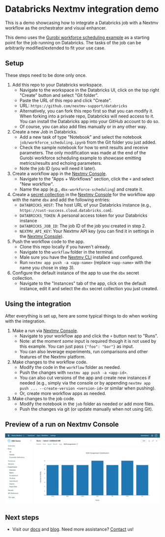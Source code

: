 # Databricks Nextmv integration demo

This is a demo showcasing how to integrate a Databricks job with a Nextmv
workflow as the orchestrator and visual enhancer.

This demo uses the [Gurobi workforce scheduling example][gurobi-example] as a
starting point for the job running on Databricks. The tasks of the job can be
arbitrarily modified/extended to fit your use case.

## Setup

These steps need to be done only once.

1. Add this repo to your Databricks workspace.
    - Navigate to the workspace in the Databricks UI, click on the top right
    "Create" button and select "Git folder".
    - Paste the URL of this repo and click "Create".
    - URL: `https://github.com/nextmv-support/databricks`
    - Alternatively, you can fork this repo first so that you can modify it.
      When forking into a private repo, Databricks will need access to it. You
      can install the Databricks app into your GitHub account to do so.
    - Of course, you can also add files manually or in any other way.
2. Create a new Job in Databricks.
    - Add a new task of type "Notebook" and select the notebook
      `job/workforce_scheduling.ipynb` from the Git folder you just added.
    - Check the sample notebook for how to emit results and receive parameters.
      The only modification was made at the end of the Gurobi workforce
      scheduling example to showcase emitting metrics/results and echoing
      parameters.
    - Note the job ID (you will need it later).
3. Create a workflow app in the [Nextmv Console][console].
    - Navigate to the "Apps + Workflows" section, click the `+` and select
      "New workflow".
    - Name the app (e.g., `dbx-workforce-scheduling`) and create it.
4. Create a [secret collection][secret] in the [Nextmv Console][console] for the
   workflow app with the name `dbx` and add the following entries:
    - `DATABRICKS_HOST`: The host URL of your Databricks instance (e.g., `https://cust-success.cloud.databricks.com`).
    - `DATABRICKS_TOKEN`: A personal access token for your Databricks instance
    - `DATABRICKS_JOB_ID`: The job ID of the job you created in step 2.
    - `NEXTMV_API_KEY`: Your Nextmv API key (you can find it in settings in the
      [Nextmv Console][console]).
5. Push the workflow code to the app.
    - Clone this repo locally if you haven't already.
    - Navigate to the `workflow` folder in the terminal.
    - Male sure you have the [Nextmv CLI][install-cli] installed and configured.
    - Run `nextmv app push -a <app-name>` (replace `<app-name>` with the name
      you chose in step 3).
6. Configure the default instance of the app to use the `dbx` secret collection.
    - Navigate to the "Instances" tab of the app, click on the default instance,
      edit it and select the `dbx` secret collection you just created.

## Using the integration

After everything is set up, here are some typical things to do when working with
the integration.

1. Make a run via [Nextmv Console][console].
    - Navigate to your workflow app and click the `+` button next to "Runs".
    - Note: at the moment _some_ input is required though it is not used by this
      example. You can just pass `{"foo": "bar"}` as input.
    - You can also leverage experiments, run comparisons and other features of
      the Nextmv platform.
2. Make changes to the workflow code.
    - Modify the code in the `workflow` folder as needed.
    - Push the changes with `nextmv app push -a <app-id>`.
    - You can also cut versions of the app and create new instances if needed
      (e.g., simply via the console or by appending
      `nextmv app push ... --create-version <version-id>` or similar when
      pushing).
    - Or, create more workflow apps as needed.
3. Make changes to the job code.
    - Modify the notebook in the `job` folder as needed or add more files.
    - Push the changes via git (or update manually when not using Git).

## Preview of a run on Nextmv Console

![Run preview](./docs/run_preview.png)

## Next steps

- Visit our [docs][docs] and [blog][blog]. Need more assistance?
  [Contact][contact] us!

[docs]: https://docs.nextmv.io
[console]: https://cloud.nextmv.io
[secret]: https://www.nextmv.io/docs/using-nextmv/reference/secret-collections
[install-cli]: https://docs.nextmv.io/docs/using-nextmv/setup/install#nextmv-cli
[blog]: https://www.nextmv.io/blog
[contact]: https://www.nextmv.io/contact
[gurobi-example]: https://www.gurobi.com/jupyter_models/workforce-scheduling
